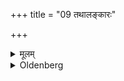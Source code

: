 +++
title = "09 तथालङ्कारः"

+++

<details><summary>मूलम्</summary>

तथालङ्कारः ९
</details>

<details><summary>Oldenberg</summary>

9. Nor the adornment (chap. 4, 7).
</details>
